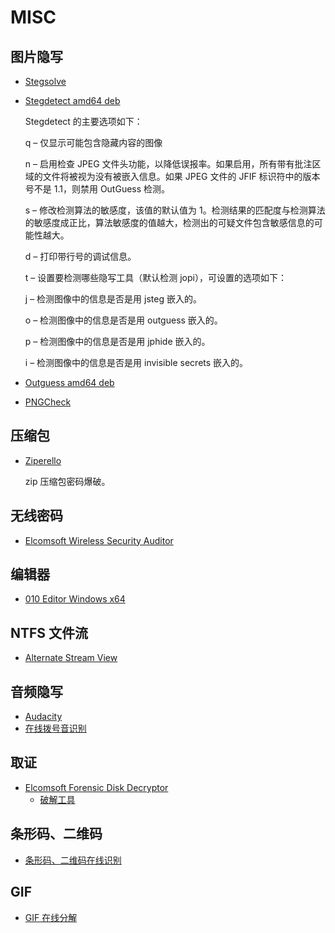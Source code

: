 # MISC

## 图片隐写

* [Stegsolve](http://oioe4uzzu.bkt.clouddn.com/misc/Stegsolve.jar)

* [Stegdetect amd64 deb](http://oioe4uzzu.bkt.clouddn.com/misc/stegdetect_0.6-6_amd64.deb)

  Stegdetect 的主要选项如下：

  q – 仅显示可能包含隐藏内容的图像

  n – 启用检查 JPEG 文件头功能，以降低误报率。如果启用，所有带有批注区域的文件将被视为没有被嵌入信息。如果 JPEG 文件的 JFIF 标识符中的版本号不是 1.1，则禁用 OutGuess 检测。

  s – 修改检测算法的敏感度，该值的默认值为 1。检测结果的匹配度与检测算法的敏感度成正比，算法敏感度的值越大，检测出的可疑文件包含敏感信息的可能性越大。

  d – 打印带行号的调试信息。

  t – 设置要检测哪些隐写工具（默认检测 jopi），可设置的选项如下：

  j – 检测图像中的信息是否是用 jsteg 嵌入的。

  o – 检测图像中的信息是否是用 outguess 嵌入的。

  p – 检测图像中的信息是否是用 jphide 嵌入的。

  i – 检测图像中的信息是否是用 invisible secrets 嵌入的。

* [Outguess amd64 deb](http://oioe4uzzu.bkt.clouddn.com/misc/outguess_0.2-7_amd64.deb)

* [PNGCheck](http://oioe4uzzu.bkt.clouddn.com/misc/pngcheck-2.3.0-win32.zip)

## 压缩包

* [Ziperello](http://oioe4uzzu.bkt.clouddn.com/misc/HA_Ziperello.rar)

  zip 压缩包密码爆破。

## 无线密码

* [Elcomsoft Wireless Security Auditor](http://oioe4uzzu.bkt.clouddn.com/misc/Elcomsoft.Wireless.Security.Auditor.Pro.v5.9.359-BRD_tt7z.com.rar)

## 编辑器

* [010 Editor Windows x64](http://oioe4uzzu.bkt.clouddn.com/misc/010_Editor_v6.0.2_CracKed_For_Windows_x64.zip)

## NTFS 文件流

* [Alternate Stream View](http://oioe4uzzu.bkt.clouddn.com/misc/alternatestreamview.zip)

## 音频隐写

* [Audacity](http://oioe4uzzu.bkt.clouddn.com/misc/audacity-win-2.1.2.zip)
* [在线拨号音识别](http://dialabc.com/sound/detect/)

## 取证

* [Elcomsoft Forensic Disk Decryptor](http://oioe4uzzu.bkt.clouddn.com/misc/efdd_setup_en.msi)
  * [破解工具](http://oioe4uzzu.bkt.clouddn.com/misc/Elcomsoft.Forensic.Disk.Decryptor.CracKed.By.Hmily.LCG.rar)

## 条形码、二维码

* [条形码、二维码在线识别](https://online-barcode-reader.inliteresearch.com/default.aspx)

## GIF

* [GIF 在线分解](http://ezgif.com/split)